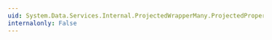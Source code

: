 ```yaml
---
uid: System.Data.Services.Internal.ProjectedWrapperMany.ProjectedProperty6
internalonly: False
---
```

